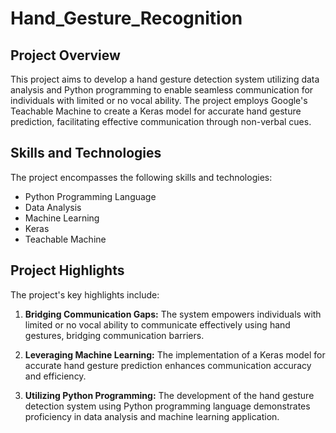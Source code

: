 # Hand_Gesture_Recognition

## Project Overview

This project aims to develop a hand gesture detection system utilizing data analysis and Python programming to enable seamless communication for individuals with limited or no vocal ability. The project employs Google's Teachable Machine to create a Keras model for accurate hand gesture prediction, facilitating effective communication through non-verbal cues.

## Skills and Technologies

The project encompasses the following skills and technologies:

* Python Programming Language
* Data Analysis
* Machine Learning
* Keras
* Teachable Machine

## Project Highlights

The project's key highlights include:

1. **Bridging Communication Gaps:** The system empowers individuals with limited or no vocal ability to communicate effectively using hand gestures, bridging communication barriers.

2. **Leveraging Machine Learning:** The implementation of a Keras model for accurate hand gesture prediction enhances communication accuracy and efficiency.

3. **Utilizing Python Programming:** The development of the hand gesture detection system using Python programming language demonstrates proficiency in data analysis and machine learning application.
